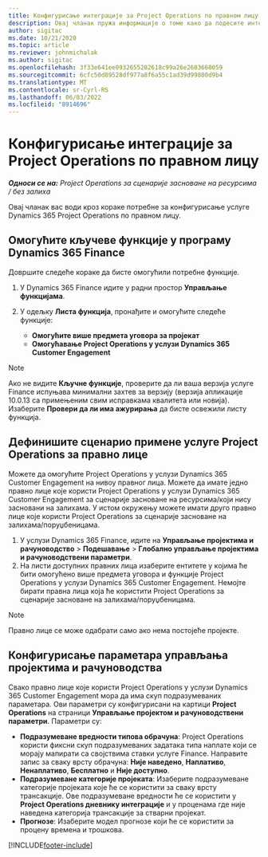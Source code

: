 ```yaml
---
title: Конфигурисање интеграције за Project Operations по правном лицу
description: Овај чланак пружа информације о томе како да подесите интеграцију по правном лицу у услузи Project Operations.
author: sigitac
ms.date: 10/21/2020
ms.topic: article
ms.reviewer: johnmichalak
ms.author: sigitac
ms.openlocfilehash: 3f33e641ee0932655282618c99a26e2603660059
ms.sourcegitcommit: 6cfc50d89528df977a8f6a55c1ad39d99800d9b4
ms.translationtype: MT
ms.contentlocale: sr-Cyrl-RS
ms.lasthandoff: 06/03/2022
ms.locfileid: "8914696"
---
```

# <a name="configure-project-operations-integration-per-legal-entity"></a>Конфигурисање интеграције за Project Operations по правном лицу 

_**Односи се на:** Project Operations за сценарије засноване на ресурсима / без залиха_

Овај чланак вас води кроз кораке потребне за конфигурисање услуге Dynamics 365 Project Operations по правном лицу.

## <a name="enable-feature-keys-in-dynamics-365-finance"></a>Омогућите кључеве функције у програму Dynamics 365 Finance

Довршите следеће кораке да бисте омогућили потребне функције.

1. У Dynamics 365 Finance идите у радни простор **Управљање функцијама**.
2. У одељку **Листа функција**, пронађите и омогућите следеће функције:
  
    - **Омогућите више предмета уговора за пројекат**
    - **Омогућавање Project Operations у услузи Dynamics 365 Customer Engagement**

> [!NOTE]
> Ако не видите **Кључне функције**, проверите да ли ваша верзија услуге Finance испуњава минимални захтев за верзију (верзија апликације 10.0.13 са примењеним свим исправкама квалитета или новија). Изаберите **Провери да ли има ажурирања** да бисте освежили листу функција.

## <a name="define-the-project-operations-deployment-scenario-for-a-legal-entity"></a>Дефинишите сценарио примене услуге Project Operations за правно лице

Можете да омогућите Project Operations у услузи Dynamics 365 Customer Engagement на нивоу правног лица. Можете да имате једно правно лице које користи Project Operations у услузи Dynamics 365 Customer Engagement за сценарије засноване на ресурсима/који нису засновани на залихама. У истом окружењу можете имати друго правно лице које користи Project Operations за сценарије засноване на залихама/поруџбеницама.

1. У услузи Dynamics 365 Finance, идите на **Управљање пројектима и рачуноводство** > **Подешавање** > **Глобално управљање пројектима и рачуноводствени параметри**.
2. На листи доступних правних лица изаберите ентитете у којима ће бити омогућено више предмета уговора и функције Project Operations у услузи Dynamics 365 Customer Engagement. Немојте бирати правна лица која ће користити Project Operations за сценарије засноване на залихама/поруџбеницама.

> [!NOTE]
> Правно лице се може одабрати само ако нема постојеће пројекте.

## <a name="configure-project-management-and-accounting-parameters"></a>Конфигурисање параметара управљања пројектима и рачуноводства

Свако правно лице које користи Project Operations у услузи Dynamics 365 Customer Engagement мора да има скуп подразумеваних параметара. Ови параметри су конфигурисани на картици **Project Operations** на страници **Управљање пројектом и рачуноводствени параметри**. Параметри су:

  - **Подразумеване вредности типова обрачуна**: Project Operations користи фиксни скуп подразумеваних задатака типа наплате који се морају мапирати са својствима ставки услуге Finance. Направите запис за сваку врсту обрачуна: **Није наведено**, **Наплативо**, **Ненаплативо**, **Бесплатно** и **Није доступно**.
  - **Подразумеване категорије пројеката**: Изаберите подразумеване категорије пројеката које ће се користити за сваку врсту трансакције. Ове подразумеване вредности ће се користити у **Project Operations дневнику интеграције** и у проценама где није наведена категорија трансакције за стварни пројекат.
  - **Прогнозе**: Изаберите модел прогнозе који ће се користити за процену времена и трошкова.


[!INCLUDE[footer-include](../includes/footer-banner.md)]